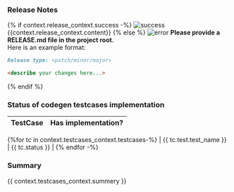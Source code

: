 <!-- ID: 878ae1db-766f-49c7-a1a8-59f7be1fee8f -->
### Release Notes
{% if context.release_context.success -%}
![success](https://media.giphy.com/media/v1.Y2lkPTc5MGI3NjExMTlmYjI2N2M0Yjk3YzQwOGZjOTYzYWRlNjQwNjkwNWJiZmI2MzhjMyZlcD12MV9pbnRlcm5hbF9naWZzX2dpZklkJmN0PWc/1Z02vuppxP1Pa/giphy.gif)
{{context.release_context.content}}
{% else %}
![error](https://media.giphy.com/media/mq5y2jHRCAqMo/giphy.gif)
**Please provide a RELEASE.md file in the project root.**  
Here is an example format:
```md
Release type: <patch/minor/major>

<describe your changes here...>
```
{% endif %}
### Status of codegen testcases implementation
| TestCase         | Has implementation? |
| -----------------|---------------------|
{%for tc in context.testcases_context.testcases-%}
|  {{ tc.test.test_name }} | {{ tc.status }} |
{% endfor -%}

### Summary 
{{ context.testcases_context.summery }}
